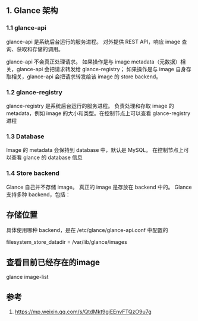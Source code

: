 



## 1. Glance 架构

### 1.1 glance-api
glance-api 是系统后台运行的服务进程。 对外提供 REST API，响应 image 查询、获取和存储的调用。

glance-api 不会真正处理请求。 如果操作是与 image metadata（元数据）相关，glance-api 会把请求转发给 glance-registry； 如果操作是与 image 自身存取相关，glance-api 会把请求转发给该 image 的 store backend。

### 1.2 glance-registry
glance-registry 是系统后台运行的服务进程。 负责处理和存取 image 的 metadata，例如 image 的大小和类型。在控制节点上可以查看 glance-registry 进程

### 1.3 Database
Image 的 metadata 会保持到 database 中，默认是 MySQL。 在控制节点上可以查看 glance 的 database 信息

### 1.4 Store backend
Glance 自己并不存储 image。 真正的 image 是存放在 backend 中的。 Glance 支持多种 backend，包括：

## 存储位置
具体使用哪种 backend，是在 /etc/glance/glance-api.conf 中配置的

filesystem_store_datadir = /var/lib/glance/images


## 查看目前已经存在的image
glance image-list

## 参考

1. https://mp.weixin.qq.com/s/QtdMkt9giEEnvFTQzO9u7g